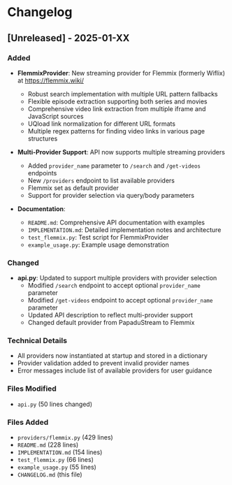 # Changelog

## [Unreleased] - 2025-01-XX

### Added
- **FlemmixProvider**: New streaming provider for Flemmix (formerly Wiflix) at https://flemmix.wiki/
  - Robust search implementation with multiple URL pattern fallbacks
  - Flexible episode extraction supporting both series and movies
  - Comprehensive video link extraction from multiple iframe and JavaScript sources
  - UQload link normalization for different URL formats
  - Multiple regex patterns for finding video links in various page structures
  
- **Multi-Provider Support**: API now supports multiple streaming providers
  - Added `provider_name` parameter to `/search` and `/get-videos` endpoints
  - New `/providers` endpoint to list available providers
  - Flemmix set as default provider
  - Support for provider selection via query/body parameters
  
- **Documentation**:
  - `README.md`: Comprehensive API documentation with examples
  - `IMPLEMENTATION.md`: Detailed implementation notes and architecture
  - `test_flemmix.py`: Test script for FlemmixProvider
  - `example_usage.py`: Example usage demonstration

### Changed
- **api.py**: Updated to support multiple providers with provider selection
  - Modified `/search` endpoint to accept optional `provider_name` parameter
  - Modified `/get-videos` endpoint to accept optional `provider_name` parameter
  - Updated API description to reflect multi-provider support
  - Changed default provider from PapaduStream to Flemmix

### Technical Details
- All providers now instantiated at startup and stored in a dictionary
- Provider validation added to prevent invalid provider names
- Error messages include list of available providers for user guidance

### Files Modified
- `api.py` (50 lines changed)

### Files Added
- `providers/flemmix.py` (429 lines)
- `README.md` (228 lines)
- `IMPLEMENTATION.md` (154 lines)
- `test_flemmix.py` (66 lines)
- `example_usage.py` (55 lines)
- `CHANGELOG.md` (this file)
